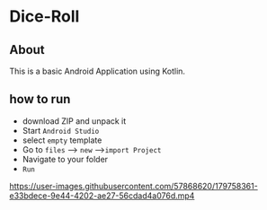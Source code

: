 # Dice-Roll

## About

This is a basic Android Application using Kotlin. 

## how to run 

- download ZIP and unpack it 
- Start `Android Studio`
- select `empty` template
- Go to `files` --> `new` -->`import Project`
- Navigate to your folder
- `Run`


https://user-images.githubusercontent.com/57868620/179758361-e33bdece-9e44-4202-ae27-56cdad4a076d.mp4

